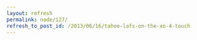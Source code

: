```yaml
---
layout: refresh
permalink: node/127/
refresh_to_post_id: /2013/06/16/tahoe-lafs-on-the-xo-4-touch
---
```

